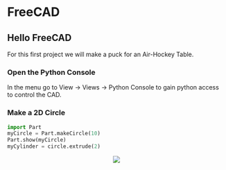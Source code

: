 FreeCAD
===



## Hello FreeCAD

For this first project we will make a puck for an Air-Hockey Table.



### Open the Python Console

In the menu go to View -> Views -> Python Console to gain python access to control the CAD.

### Make a 2D Circle
```python
import Part
myCircle = Part.makeCircle(10)
Part.show(myCircle)
myCylinder = circle.extrude(2)
```
<p align="center">
<img src="http://i1347.photobucket.com/albums/p711/gregorykielian/ScreenShot2013-08-18at101951PM_zpsd4baa5fa.png">
</p>
